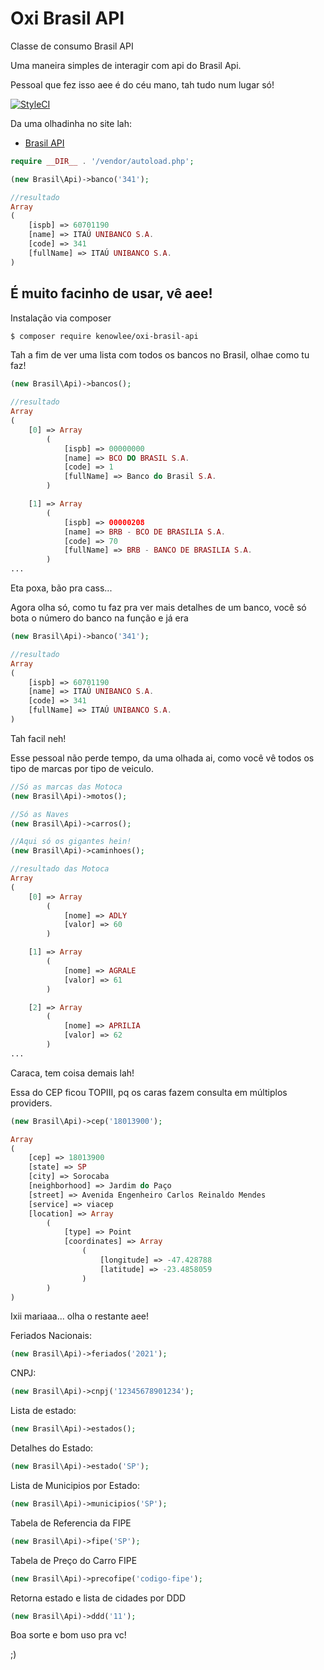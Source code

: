 # Oxi  Brasil API

Classe de consumo Brasil API

Uma maneira simples de interagir com api do Brasil Api.

Pessoal que fez isso aee é do céu mano, tah tudo num lugar só!

[![StyleCI](https://github.styleci.io/repos/409769214/shield?branch=main)](https://github.styleci.io/repos/409769214?branch=main)

Da uma olhadinha no site lah:
- [Brasil API](https://brasilapi.com.br/)


```php
require __DIR__ . '/vendor/autoload.php';

(new Brasil\Api)->banco('341');

//resultado
Array
(
    [ispb] => 60701190
    [name] => ITAÚ UNIBANCO S.A.
    [code] => 341
    [fullName] => ITAÚ UNIBANCO S.A.
)

```
## É muito facinho de usar, vê aee!

Instalação via composer

```bash
$ composer require kenowlee/oxi-brasil-api
```

Tah a fim de ver uma lista com todos os bancos no Brasil, olhae como tu faz!

```php
(new Brasil\Api)->bancos();

//resultado
Array
(
    [0] => Array
        (
            [ispb] => 00000000
            [name] => BCO DO BRASIL S.A.
            [code] => 1
            [fullName] => Banco do Brasil S.A.
        )

    [1] => Array
        (
            [ispb] => 00000208
            [name] => BRB - BCO DE BRASILIA S.A.
            [code] => 70
            [fullName] => BRB - BANCO DE BRASILIA S.A.
        )
...
```

Eta poxa, bão pra cass...

Agora olha só, como tu faz pra ver mais detalhes de um banco, você só bota o número do banco na função e já era

```php
(new Brasil\Api)->banco('341');

//resultado
Array
(
    [ispb] => 60701190
    [name] => ITAÚ UNIBANCO S.A.
    [code] => 341
    [fullName] => ITAÚ UNIBANCO S.A.
)

```

Tah facil neh!

Esse pessoal não perde tempo, da uma olhada ai, como você vê todos os tipo de marcas por tipo de veiculo.


```php
//Só as marcas das Motoca
(new Brasil\Api)->motos();

//Só as Naves
(new Brasil\Api)->carros();

//Aqui só os gigantes hein!
(new Brasil\Api)->caminhoes();

//resultado das Motoca
Array
(
    [0] => Array
        (
            [nome] => ADLY
            [valor] => 60
        )

    [1] => Array
        (
            [nome] => AGRALE
            [valor] => 61
        )

    [2] => Array
        (
            [nome] => APRILIA
            [valor] => 62
        )
...
```

Caraca, tem coisa demais lah!

Essa do CEP ficou TOPIII, pq os caras fazem consulta em múltiplos providers.

```php
(new Brasil\Api)->cep('18013900');

Array
(
    [cep] => 18013900
    [state] => SP
    [city] => Sorocaba
    [neighborhood] => Jardim do Paço
    [street] => Avenida Engenheiro Carlos Reinaldo Mendes
    [service] => viacep
    [location] => Array
        (
            [type] => Point
            [coordinates] => Array
                (
                    [longitude] => -47.428788
                    [latitude] => -23.4858059
                )
        )
)

```

Ixii mariaaa... olha o restante aee!

Feriados Nacionais:

```php
(new Brasil\Api)->feriados('2021');
```

CNPJ:

```php
(new Brasil\Api)->cnpj('12345678901234');
```

Lista de estado:

```php
(new Brasil\Api)->estados();
```

Detalhes do Estado:

```php
(new Brasil\Api)->estado('SP');
```

Lista de Municipios por Estado:

```php
(new Brasil\Api)->municipios('SP');
```

Tabela de Referencia da FIPE

```php
(new Brasil\Api)->fipe('SP');
```
Tabela de Preço do Carro FIPE

```php
(new Brasil\Api)->precofipe('codigo-fipe');
```

Retorna estado e lista de cidades por DDD
```php
(new Brasil\Api)->ddd('11');
```

Boa sorte e bom uso pra vc!

;)
